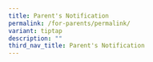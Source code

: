 ```yaml
---
title: Parent's Notification
permalink: /for-parents/permalink/
variant: tiptap
description: ""
third_nav_title: Parent's Notification
---
```

